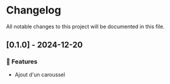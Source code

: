 # Changelog

All notable changes to this project will be documented in this file.

## [0.1.0] - 2024-12-20

### 🚀 Features

- Ajout d'un caroussel

<!-- generated by git-cliff -->

